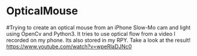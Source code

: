 # OpticalMouse
#Trying to create an optical mouse from an iPhone Slow-Mo cam and light using OpenCv and Python3. It tries to use optical flow from a video I recorded on my phone. Its also stored in my RPY.
Take a look at the result!
https://www.youtube.com/watch?v=wpeRlaDJNc0
